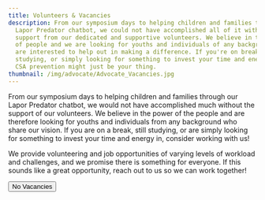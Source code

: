 ```yaml
---
title: Volunteers & Vacancies
description: From our symposium days to helping children and families through our
  Lapor Predator chatbot, we could not have accomplished all of it without the
  support from our dedicated and supportive volunteers. We believe in the power
  of people and we are looking for youths and individuals of any background that
  are interested to help out in making a difference. If you're on break, still
  studying, or simply looking for something to invest your time and energy in,
  CSA prevention might just be your thing.
thumbnail: /img/advocate/Advocate_Vacancies.jpg
---
```


From our symposium days to helping children and families through our Lapor Predator chatbot, we would not have accomplished much without the support of our volunteers. We believe in the power of the people and are therefore looking for youths and individuals from any background who share our vision. If you are on a break, still studying, or are simply looking for something to invest your time and energy in, consider working with us!

We provide volunteering and job opportunities of varying levels of workload and challenges, and we promise there is something for everyone. If this sounds like a great opportunity, reach out to us so we can work together!


<button class='rounded-lg
      bg-mau-primary-700
      text-center text-white
      w-32
      py-1
      mx-2
      hover:font-bold
      transform hover:scale-105'>No Vacancies </button>